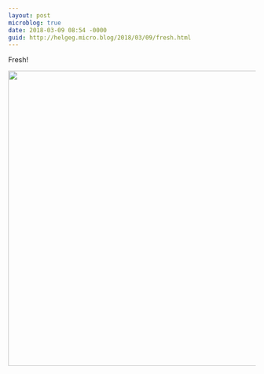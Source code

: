 ```yaml
---
layout: post
microblog: true
date: 2018-03-09 08:54 -0000
guid: http://helgeg.micro.blog/2018/03/09/fresh.html
---
```

Fresh!

<img src="http://microblog.helgegudmundsen.com/uploads/2018/17b9c2e583.jpg" width="600" height="600" />
